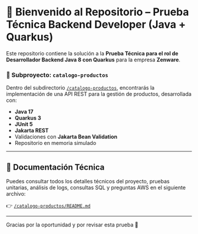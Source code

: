 # 👋 Bienvenido al Repositorio – Prueba Técnica Backend Developer (Java + Quarkus)

Este repositorio contiene la solución a la **Prueba Técnica para el rol de Desarrollador Backend Java 8 con Quarkus** para la empresa **Zenware**.

### 📁 Subproyecto: `catalogo-productos`

Dentro del subdirectorio [`/catalogo-productos`](./catalogo-productos), encontrarás la implementación de una API REST para la gestión de productos, desarrollada con:

- **Java 17**
- **Quarkus 3**
- **JUnit 5**
- **Jakarta REST**
- Validaciones con **Jakarta Bean Validation**
- Repositorio en memoria simulado

---

## 📘 Documentación Técnica

Puedes consultar todos los detalles técnicos del proyecto, pruebas unitarias, análisis de logs, consultas SQL y preguntas AWS en el siguiente archivo:

👉 [`/catalogo-productos/README.md`](./catalogo-productos/README.md)

---

Gracias por la oportunidad y por revisar esta prueba 🙌
